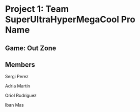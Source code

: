 # Project 1: Team SuperUltraHyperMegaCool Pro Name

## Game: Out Zone


## Members

Sergi Perez

Adria Martín

Oriol Rodriguez

Iban Mas

